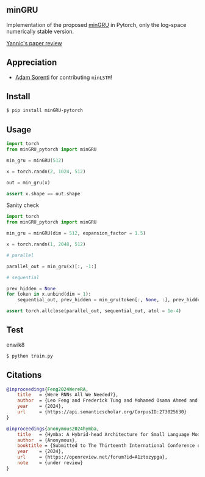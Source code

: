 ## minGRU

Implementation of the proposed <a href="https://arxiv.org/abs/2410.01201v1">minGRU</a> in Pytorch, only the log-space numerically stable version.

<a href="https://www.youtube.com/watch?v=jE9jAZC42NE">Yannic's paper review</a>

## Appreciation

- <a href="https://github.com/mbrotos">Adam Sorenti</a> for contributing `minLSTM`!

## Install

```bash
$ pip install minGRU-pytorch
```

## Usage

```python
import torch
from minGRU_pytorch import minGRU

min_gru = minGRU(512)

x = torch.randn(2, 1024, 512)

out = min_gru(x)

assert x.shape == out.shape
```

Sanity check

```python
import torch
from minGRU_pytorch import minGRU

min_gru = minGRU(dim = 512, expansion_factor = 1.5)

x = torch.randn(1, 2048, 512)

# parallel

parallel_out = min_gru(x)[:, -1:]

# sequential

prev_hidden = None
for token in x.unbind(dim = 1):
    sequential_out, prev_hidden = min_gru(token[:, None, :], prev_hidden, return_next_prev_hidden = True)

assert torch.allclose(parallel_out, sequential_out, atol = 1e-4)
```

## Test

enwik8

```bash
$ python train.py
```

## Citations

```bibtex
@inproceedings{Feng2024WereRA,
    title   = {Were RNNs All We Needed?},
    author  = {Leo Feng and Frederick Tung and Mohamed Osama Ahmed and Yoshua Bengio and Hossein Hajimirsadegh},
    year    = {2024},
    url     = {https://api.semanticscholar.org/CorpusID:273025630}
}
```

```bibtex
@inproceedings{anonymous2024hymba,
    title   = {Hymba: A Hybrid-head Architecture for Small Language Models},
    author  = {Anonymous},
    booktitle = {Submitted to The Thirteenth International Conference on Learning Representations},
    year    = {2024},
    url     = {https://openreview.net/forum?id=A1ztozypga},
    note    = {under review}
}
```

